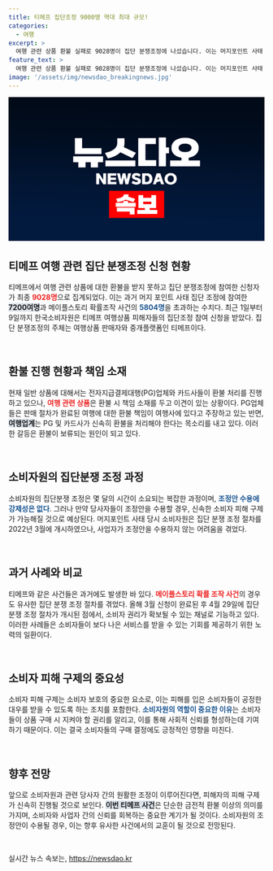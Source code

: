 ```yaml
---
title: 티메프 집단조정 9000명 역대 최대 규모!
categories:
  - 여행
excerpt: >
  여행 관련 상품 환불 실패로 9028명이 집단 분쟁조정에 나섰습니다. 이는 머지포인트 사태 때보다 많은 숫자로, 티메프와 관련된 소비자 피해 구제를 위한 조정이 진행 중입니다. 과연 이들 피해자의 한은 풀릴 수 있을까요? 클릭해 자세히 알아보세요!
feature_text: >
  여행 관련 상품 환불 실패로 9028명이 집단 분쟁조정에 나섰습니다. 이는 머지포인트 사태 때보다 많은 숫자로, 티메프와 관련된 소비자 피해 구제를 위한 조정이 진행 중입니다. 과연 이들 피해자의 한은 풀릴 수 있을까요? 클릭해 자세히 알아보세요!
image: '/assets/img/newsdao_breakingnews.jpg'
---
```


<p><img src="/assets/img/newsdao_breakingnews.jpg" alt="koreaapp 속보" /></p>

<h2 data-ke-size="size26">티메프 여행 관련 집단 분쟁조정 신청 현황</h2>

<p data-ke-size="size16">티메프에서 여행 관련 상품에 대한 환불을 받지 못하고 집단 분쟁조정에 참여한 신청자가 최종 <b><span style="color: #ee2323;">9028명</span></b>으로 집계되었다. 이는 과거 머지 포인트 사태 집단 조정에 참여한 <b><span style="background-color: #21538527;">7200여명</span></b>과 메이플스토리 확률조작 사건의 <b><span style="color: #1a5490;">5804명</span></b>을 초과하는 수치다. 최근 1일부터 9일까지 한국소비자원은 티메프 여행상품 피해자들의 집단조정 참여 신청을 받았다. 집단 분쟁조정의 주체는 여행상품 판매자와 중개플랫폼인 티메프이다.</p>

<p data-ke-size="size16">&nbsp;</p>

<h2 data-ke-size="size26">환불 진행 현황과 책임 소재</h2>

<p data-ke-size="size16">현재 일반 상품에 대해서는 전자지급결제대행(PG)업체와 카드사들이 환불 처리를 진행하고 있으나, <b><span style="color: #ee2323;">여행 관련 상품</span></b>은 환불 시 책임 소재를 두고 이견이 있는 상황이다. PG업체들은 판매 절차가 완료된 여행에 대한 환불 책임이 여행사에 있다고 주장하고 있는 반면, <b><span style="background-color: #21538527;">여행업계</span></b>는 PG 및 카드사가 신속히 환불을 처리해야 한다는 목소리를 내고 있다. 이러한 갈등은 환불이 보류되는 원인이 되고 있다.</p>

<p data-ke-size="size16">&nbsp;</p>

<h2 data-ke-size="size26">소비자원의 집단분쟁 조정 과정</h2>

<p data-ke-size="size16">소비자원의 집단분쟁 조정은 몇 달의 시간이 소요되는 복잡한 과정이며, <b><span style="color: #1a5490;">조정안 수용에 강제성은 없다</span></b>. 그러나 만약 당사자들이 조정안을 수용할 경우, 신속한 소비자 피해 구제가 가능해질 것으로 예상된다. 머지포인트 사태 당시 소비자원은 집단 분쟁 조정 절차를 2022년 3월에 개시하였으나, 사업자가 조정안을 수용하지 않는 어려움을 겪었다.</p>

<p data-ke-size="size16">&nbsp;</p>

<h2 data-ke-size="size26">과거 사례와 비교</h2>

<p data-ke-size="size16">티메프와 같은 사건들은 과거에도 발생한 바 있다. <b><span style="color: #ee2323;">메이플스토리 확률 조작 사건</span></b>의 경우도 유사한 집단 분쟁 조정 절차를 겪었다. 올해 3월 신청이 완료된 후 4월 29일에 집단 분쟁 조정 절차가 개시된 점에서, 소비자 권리가 확보될 수 있는 채널로 기능하고 있다. 이러한 사례들은 소비자들이 보다 나은 서비스를 받을 수 있는 기회를 제공하기 위한 노력의 일환이다.</p>

<p data-ke-size="size16">&nbsp;</p>

<h2 data-ke-size="size26">소비자 피해 구제의 중요성</h2>

<p data-ke-size="size16">소비자 피해 구제는 소비자 보호의 중요한 요소로, 이는 피해를 입은 소비자들이 공정한 대우를 받을 수 있도록 하는 조치를 포함한다. <b><span style="color: #1a5490;">소비자원의 역할이 중요한 이유</span></b>는 소비자들이 상품 구매 시 지켜야 할 권리를 알리고, 이를 통해 사회적 신뢰를 형성하는데 기여하기 때문이다. 이는 결국 소비자들의 구매 결정에도 긍정적인 영향을 미친다.</p>

<p data-ke-size="size16">&nbsp;</p>

<h2 data-ke-size="size26">향후 전망</h2>

<p data-ke-size="size16">앞으로 소비자원과 관련 당사자 간의 원활한 조정이 이루어진다면, 피해자의 피해 구제가 신속히 진행될 것으로 보인다. <b><span style="background-color: #21538527;">이번 티메프 사건</span></b>은 단순한 금전적 환불 이상의 의미를 가지며, 소비자와 사업자 간의 신뢰를 회복하는 중요한 계기가 될 것이다. 소비자원의 조정안이 수용될 경우, 이는 향후 유사한 사건에서의 교훈이 될 것으로 전망된다.</p>

<p data-ke-size="size16">&nbsp;</p>
실시간 뉴스 속보는, <a href="https://newsdao.kr" rel="dofollow">https://newsdao.kr</a>


